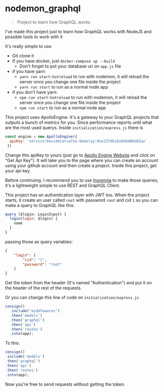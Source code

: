 # nodemon_graphql
> Project to learn how GraphQL works

I've made this project just to learn how GraphQL works with NodeJS and possible tools to work with it

It's really simple to use
- Git clone it
- If you have docker, just ``docker-compose up --build``
  - Don't forget to put your database uri on ``app.js`` file
- if you have yarn:
  - ``yarn run start:hotreload`` to run with nodemon, it will reload the server once you change one file inside the project
  - ``yarn run start`` to run as a normal node app
- if you don't have yarn:
  - ``npm run start:hotreload`` to run with nodemon, it will reload the server once you change one file inside the project
  - ``npm run start`` to run as a normal node app
  
This project uses ApolloEngine. It's a gateway to your GraphQL projects that outputs a bunch of metrics for you. Since performance reports
until what are the most used querys.
Inside ``initialization/express.js`` there is
```javascript
const engine = new ApolloEngine({
  apiKey: 'service:DavideCarvalho-Demolay:0oe2ZfdbsEoHV6mNXe8Zuw'
 })
```
Change this apiKey to yours (just go to [Apollo Engine Website](https://www.apollographql.com/engine) and click on "Get Api Key"). It will
take you to the page where you can create an account using your github account and then create a project. Inside this project, get your
api key.

Before continuing. I recommend you to use [Insomnia](https://insomnia.rest/) to make those queries, it's a lightweight simple to use 
REST and GraphQL Client.

This project has an authentication layer with JWT too. When the project starts, it create an user called ``root`` with password ``root``
and cid ``1`` so you can make a query to GraphQL like this:
```javascript
query ($login: LoginInput) {
  login(login: $login) {
    name
  }
}
```

passing those as query variables:
```json
{
	"login": {
		"cid": "1",
		"password": "root"
	}
}
```
Get the token from the header (It's named "Authentication") and put it on the header of the rest of the requests.

Or you can change this line of code on ``initialization/express.js``
```javascript
consign()
  .include('middlewares')
  .then('models')
  .then('graphql')
  .then('api')
  .then('routes')
  .into(app);
  ```
  
  To this:
  ```javascript
consign()
  .include('models')
  .then('graphql')
  .then('api')
  .then('routes')
  .into(app);
  ```
  
  Now you're free to send requests without getting the token.
